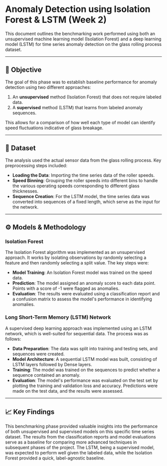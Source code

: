 # Anomaly Detection using Isolation Forest & LSTM (Week 2)

This document outlines the benchmarking work performed using both an unsupervised machine learning model (Isolation Forest) and a deep learning model (LSTM) for time series anomaly detection on the glass rolling process dataset.

---

## 🎯 Objective

The goal of this phase was to establish baseline performance for anomaly detection using two different approaches:
1.  An **unsupervised** method (Isolation Forest) that does not require labeled data.
2.  A **supervised** method (LSTM) that learns from labeled anomaly sequences.

This allows for a comparison of how well each type of model can identify speed fluctuations indicative of glass breakage.

---

## 💾 Dataset

The analysis used the actual sensor data from the glass rolling process. Key preprocessing steps included:
* **Loading the Data**: Importing the time series data of the roller speeds.
* **Speed Binning**: Grouping the roller speeds into different bins to handle the various operating speeds corresponding to different glass thicknesses.
* **Sequence Creation**: For the LSTM model, the time series data was converted into sequences of a fixed length, which serve as the input for the network.

---

## ⚙️ Models & Methodology

### **Isolation Forest**
The Isolation Forest algorithm was implemented as an unsupervised approach. It works by isolating observations by randomly selecting a feature and then randomly selecting a split value. The key steps were:
* **Model Training**: An Isolation Forest model was trained on the speed data.
* **Prediction**: The model assigned an anomaly score to each data point. Points with a score of -1 were flagged as anomalies.
* **Evaluation**: The results were evaluated using a classification report and a confusion matrix to assess the model's performance in identifying anomalies.

### **Long Short-Term Memory (LSTM) Network**
A supervised deep learning approach was implemented using an LSTM network, which is well-suited for sequential data. The process was as follows:
* **Data Preparation**: The data was split into training and testing sets, and sequences were created.
* **Model Architecture**: A sequential LSTM model was built, consisting of LSTM layers followed by Dense layers.
* **Training**: The model was trained on the sequences to predict whether a sequence contained an anomaly.
* **Evaluation**: The model's performance was evaluated on the test set by plotting the training and validation loss and accuracy. Predictions were made on the test data, and the results were assessed.

---

## 📈 Key Findings

This benchmarking phase provided valuable insights into the performance of both unsupervised and supervised models on this specific time series dataset. The results from the classification reports and model evaluations serve as a baseline for comparing more advanced techniques in subsequent phases of the project. The LSTM, being a supervised model, was expected to perform well given the labeled data, while the Isolation Forest provided a quick, label-agnostic baseline.